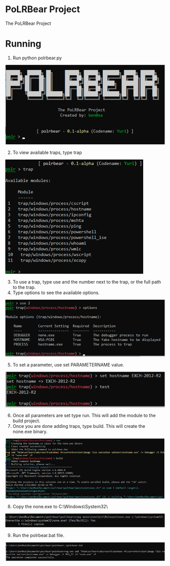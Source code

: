 # PoLRBear Project
The PoLRBear Project

# Running
1. Run python polrbear.py

![PoLRBear](https://github.com/polrbearproject/polrbear/blob/master/imgs/polrbear_start.png)

2. To view available traps, type trap

![PoLRBear Traps](https://github.com/polrbearproject/polrbear/blob/master/imgs/polrbear_trap.png)

3. To use a trap, type use and the number next to the trap, or the full path to the trap.
4. Type options to see the available options.

![PoLRBear_Use](https://github.com/polrbearproject/polrbear/blob/master/imgs/polrbear_options.png)

5. To set a parameter, use set PARAMETERNAME value.

![PoLRBear Set](https://github.com/polrbearproject/polrbear/blob/master/imgs/polrbear_set.png)

6. Once all parameters are set type run. This will add the module to the build project.
7. Once you are done adding traps, type build. This will create the none.exe binary.

![PoLRBear_RunBuild](https://github.com/polrbearproject/polrbear/blob/master/imgs/polrbear_runbuild.png)

8. Copy the none.exe to C:\Windows\System32\

![PoLRBear_Copy](https://github.com/polrbearproject/polrbear/blob/master/imgs/polrbear_copy.png)

9. Run the polrbear.bat file.

![PoLRBear_Bat](https://github.com/polrbearproject/polrbear/blob/master/imgs/polrbear_bat.png)
